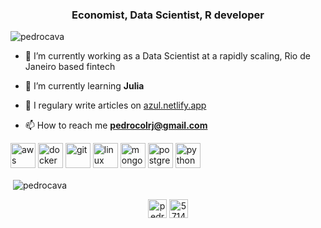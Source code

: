 <h3 align="center">Economist, Data Scientist, R developer</h3>

<p align="left"> <img src="https://komarev.com/ghpvc/?username=pedrocava" alt="pedrocava" /> </p>

- 🔭 I’m currently working as a Data Scientist at a rapidly scaling, Rio de Janeiro based fintech

- 🌱 I’m currently learning **Julia**

- 📝 I regulary write articles on [azul.netlify.app](https://azul.netlify.app)

- 📫 How to reach me **pedrocolrj@gmail.com**

<p align="left"><img src="https://devicons.github.io/devicon/devicon.git/icons/amazonwebservices/amazonwebservices-original-wordmark.svg" alt="aws" width="40" height="40"/> <img src="https://devicons.github.io/devicon/devicon.git/icons/docker/docker-original-wordmark.svg" alt="docker" width="40" height="40"/> <img src="https://www.vectorlogo.zone/logos/git-scm/git-scm-icon.svg" alt="git" width="40" height="40"/> <img src="https://devicons.github.io/devicon/devicon.git/icons/linux/linux-original.svg" alt="linux" width="40" height="40"/> <img src="https://devicons.github.io/devicon/devicon.git/icons/mongodb/mongodb-original-wordmark.svg" alt="mongodb" width="40" height="40"/> <img src="https://devicons.github.io/devicon/devicon.git/icons/postgresql/postgresql-original-wordmark.svg" alt="postgresql" width="40" height="40"/> <img src="https://devicons.github.io/devicon/devicon.git/icons/python/python-original.svg" alt="python" width="40" height="40"/></p>

<p>&nbsp;<img align="center" src="https://github-readme-stats.vercel.app/api?username=pedrocava&show_icons=true" alt="pedrocava" /></p>


<p align="center">
<a href="https://twitter.com/pedroocava" target="blank"><img align="center" src="https://cdn.jsdelivr.net/npm/simple-icons@3.0.1/icons/twitter.svg" alt="pedroocava" height="30" width="30" /></a>
<a href="https://stackoverflow.com/users/571485" target="blank"><img align="center" src="https://cdn.jsdelivr.net/npm/simple-icons@3.0.1/icons/stackoverflow.svg" alt="571485" height="30" width="30" /></a>
</p>
